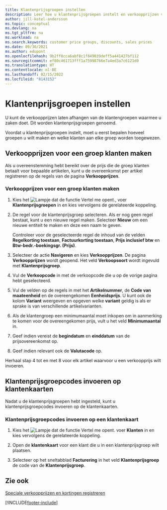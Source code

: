 ```yaml
---
title: Klantenprijsgroepen instellen
description: Leer hoe u klantenprijsgroepen instelt en verkoopprijzen voor die groepen maakt.
author: jill-kotel-andersson
ms.topic: conceptual
ms.devlang: na
ms.tgt_pltfrm: na
ms.workload: na
ms.search.keywords: customer price groups, discounts, sales prices
ms.date: 09/30/2021
ms.author: edupont
ms.openlocfilehash: 9b2ff8cca6abf8c1f849039deff5a441427bf112
ms.sourcegitcommit: ef80c461713fff1a75998766e7a4ed3a7c6121d0
ms.translationtype: HT
ms.contentlocale: nl-BE
ms.lasthandoff: 02/15/2022
ms.locfileid: "8143152"
---
```

# <a name="set-up-customer-price-groups"></a>Klantenprijsgroepen instellen
  
U kunt de verkoopprijzen laten afhangen van de klantengroepen waarmee u zaken doet. Dit worden klantenprijsgroepen genoemd.

Voordat u klantenprijsgroepen instelt, moet u eerst bepalen hoeveel groepen u wilt maken en welke klanten aan elke groep worden toegewezen.  

## <a name="how-to-create-sales-prices-for-a-group-of-customers"></a>Verkoopprijzen voor een groep klanten maken  

Als u overeenstemming hebt bereikt over de prijs die de groep klanten betaalt voor bepaalde artikelen, kunt u de overeenkomst per artikel registreren op de regels van de pagina **Verkoopprijzen**.

### <a name="to-create-sales-prices-for-a-group-of-customers"></a>Verkoopprijzen voor een groep klanten maken

1. Kies het ![Lampje dat de functie Vertel me opent.](media/ui-search/search_small.png "Vertel me wat u wilt doen"), voer **Klantenprijsgroepen** in en kies vervolgens de gerelateerde koppeling.  

2. De regel voor de klantenprijsgroep selecteren. Als er nog geen regel bestaat, kunt u een nieuwe regel maken. Selecteer **Nieuw** om een nieuwe entiteit te maken en deze een naam te geven.  
    
    Controleer voor de geselecteerde regel de inhoud van de velden **Regelkorting toestaan**, **Factuurkorting toestaan**, **Prijs inclusief btw** en **Btw-bedr.-boekingsgr. (Prijs)**. 
  
3. Selecteer de actie **Navigeren** en kies **Verkoopprijzen**. De pagina **Verkoopprijzen** wordt geopend. Het veld **Verkoopsoort** wordt ingevuld met **Klantenprijsgroep**.  
  
4. Vul de **Verkoopcode** in met de verkoopcode die u op de vorige pagina hebt geselecteerd.  
  
5. Vul de velden op de regels in met het **Artikelnummer**, de **Code van maateenheid** en de overeengekomen **Eenheidsprijs**. U kunt ook de kolom **Variant** weergeven en opgeven welke **variant** geldig is als er sprake is van verschillende artikelvarianten.  
  
6. Als de klantengroep een minimumaantal moet inkopen om in aanmerking te komen voor de overeengekomen prijs, vult u het veld **Minimumaantal** in.  

7. Geef indien vereist de **begindatum** en **einddatum** van de prijsovereenkomst op.  
  
8. Geef indien relevant ook de **Valutacode** op.

Herhaal stap 4 tot en met 8 voor elk artikel waarvoor u een verkoopprijs wilt invoeren.

## <a name="how-to-enter-customer-price-group-codes-on-customer-cards"></a>Klantenprijsgroepcodes invoeren op klantenkaarten  

Nadat u de klantenprijsgroepen hebt ingesteld, kunt u klantenprijsgroepcodes invoeren op de klantenkaarten.

### <a name="to-enter-customer-price-group-codes-on-a-customer-card"></a>Klantenprijsgroepcodes invoeren op een klantenkaart  

1. Kies het ![Lampje dat de functie Vertel me opent.](media/ui-search/search_small.png "Vertel me wat u wilt doen") voer **Klanten** in en kies vervolgens de gerelateerde koppeling.  

2. Open de **klantenkaart** voor een klant die u in een klantenprijsgroep wilt plaatsen.  

3. Selecteer op het sneltabblad **Facturering** in het veld **Klantenprijsgroep** de code van de **Klantenprijsgroep**.  


## <a name="see-also"></a>Zie ook

[Speciale verkoopprijzen en kortingen registreren](sales-how-record-sales-price-discount-payment-agreements.md)  

[!INCLUDE[footer-include](includes/footer-banner.md)]
